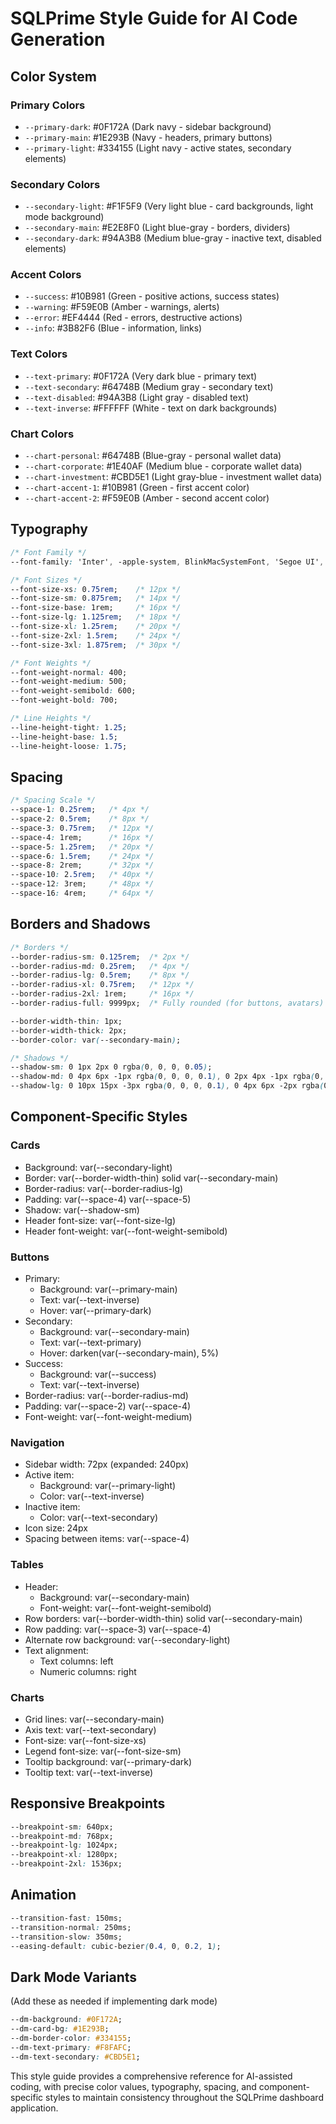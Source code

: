 # SQLPrime Style Guide for AI Code Generation

## Color System

### Primary Colors
- `--primary-dark`: #0F172A (Dark navy - sidebar background)
- `--primary-main`: #1E293B (Navy - headers, primary buttons)
- `--primary-light`: #334155 (Light navy - active states, secondary elements)

### Secondary Colors
- `--secondary-light`: #F1F5F9 (Very light blue - card backgrounds, light mode background)
- `--secondary-main`: #E2E8F0 (Light blue-gray - borders, dividers)
- `--secondary-dark`: #94A3B8 (Medium blue-gray - inactive text, disabled elements)

### Accent Colors
- `--success`: #10B981 (Green - positive actions, success states)
- `--warning`: #F59E0B (Amber - warnings, alerts)
- `--error`: #EF4444 (Red - errors, destructive actions)
- `--info`: #3B82F6 (Blue - information, links)

### Text Colors
- `--text-primary`: #0F172A (Very dark blue - primary text)
- `--text-secondary`: #64748B (Medium gray - secondary text)
- `--text-disabled`: #94A3B8 (Light gray - disabled text)
- `--text-inverse`: #FFFFFF (White - text on dark backgrounds)

### Chart Colors
- `--chart-personal`: #64748B (Blue-gray - personal wallet data)
- `--chart-corporate`: #1E40AF (Medium blue - corporate wallet data)
- `--chart-investment`: #CBD5E1 (Light gray-blue - investment wallet data)
- `--chart-accent-1`: #10B981 (Green - first accent color)
- `--chart-accent-2`: #F59E0B (Amber - second accent color)

## Typography

```css
/* Font Family */
--font-family: 'Inter', -apple-system, BlinkMacSystemFont, 'Segoe UI', Roboto, Oxygen, Ubuntu, Cantarell, 'Open Sans', 'Helvetica Neue', sans-serif;

/* Font Sizes */
--font-size-xs: 0.75rem;    /* 12px */
--font-size-sm: 0.875rem;   /* 14px */
--font-size-base: 1rem;     /* 16px */
--font-size-lg: 1.125rem;   /* 18px */
--font-size-xl: 1.25rem;    /* 20px */
--font-size-2xl: 1.5rem;    /* 24px */
--font-size-3xl: 1.875rem;  /* 30px */

/* Font Weights */
--font-weight-normal: 400;
--font-weight-medium: 500;
--font-weight-semibold: 600;
--font-weight-bold: 700;

/* Line Heights */
--line-height-tight: 1.25;
--line-height-base: 1.5;
--line-height-loose: 1.75;
```

## Spacing

```css
/* Spacing Scale */
--space-1: 0.25rem;   /* 4px */
--space-2: 0.5rem;    /* 8px */
--space-3: 0.75rem;   /* 12px */
--space-4: 1rem;      /* 16px */
--space-5: 1.25rem;   /* 20px */
--space-6: 1.5rem;    /* 24px */
--space-8: 2rem;      /* 32px */
--space-10: 2.5rem;   /* 40px */
--space-12: 3rem;     /* 48px */
--space-16: 4rem;     /* 64px */
```

## Borders and Shadows

```css
/* Borders */
--border-radius-sm: 0.125rem;  /* 2px */
--border-radius-md: 0.25rem;   /* 4px */
--border-radius-lg: 0.5rem;    /* 8px */
--border-radius-xl: 0.75rem;   /* 12px */
--border-radius-2xl: 1rem;     /* 16px */
--border-radius-full: 9999px;  /* Fully rounded (for buttons, avatars) */

--border-width-thin: 1px;
--border-width-thick: 2px;
--border-color: var(--secondary-main);

/* Shadows */
--shadow-sm: 0 1px 2px 0 rgba(0, 0, 0, 0.05);
--shadow-md: 0 4px 6px -1px rgba(0, 0, 0, 0.1), 0 2px 4px -1px rgba(0, 0, 0, 0.06);
--shadow-lg: 0 10px 15px -3px rgba(0, 0, 0, 0.1), 0 4px 6px -2px rgba(0, 0, 0, 0.05);
```

## Component-Specific Styles

### Cards
- Background: var(--secondary-light)
- Border: var(--border-width-thin) solid var(--secondary-main)
- Border-radius: var(--border-radius-lg)
- Padding: var(--space-4) var(--space-5)
- Shadow: var(--shadow-sm)
- Header font-size: var(--font-size-lg)
- Header font-weight: var(--font-weight-semibold)

### Buttons
- Primary:
  - Background: var(--primary-main)
  - Text: var(--text-inverse)
  - Hover: var(--primary-dark)
- Secondary:
  - Background: var(--secondary-main)
  - Text: var(--text-primary)
  - Hover: darken(var(--secondary-main), 5%)
- Success:
  - Background: var(--success)
  - Text: var(--text-inverse)
- Border-radius: var(--border-radius-md)
- Padding: var(--space-2) var(--space-4)
- Font-weight: var(--font-weight-medium)

### Navigation
- Sidebar width: 72px (expanded: 240px)
- Active item:
  - Background: var(--primary-light)
  - Color: var(--text-inverse)
- Inactive item:
  - Color: var(--text-secondary)
- Icon size: 24px
- Spacing between items: var(--space-4)

### Tables
- Header:
  - Background: var(--secondary-main)
  - Font-weight: var(--font-weight-semibold)
- Row borders: var(--border-width-thin) solid var(--secondary-main)
- Row padding: var(--space-3) var(--space-4)
- Alternate row background: var(--secondary-light)
- Text alignment:
  - Text columns: left
  - Numeric columns: right

### Charts
- Grid lines: var(--secondary-main)
- Axis text: var(--text-secondary)
- Font-size: var(--font-size-xs)
- Legend font-size: var(--font-size-sm)
- Tooltip background: var(--primary-dark)
- Tooltip text: var(--text-inverse)

## Responsive Breakpoints

```css
--breakpoint-sm: 640px;
--breakpoint-md: 768px;
--breakpoint-lg: 1024px;
--breakpoint-xl: 1280px;
--breakpoint-2xl: 1536px;
```

## Animation

```css
--transition-fast: 150ms;
--transition-normal: 250ms;
--transition-slow: 350ms;
--easing-default: cubic-bezier(0.4, 0, 0.2, 1);
```

## Dark Mode Variants
(Add these as needed if implementing dark mode)

```css
--dm-background: #0F172A;
--dm-card-bg: #1E293B;
--dm-border-color: #334155;
--dm-text-primary: #F8FAFC;
--dm-text-secondary: #CBD5E1;
```

This style guide provides a comprehensive reference for AI-assisted coding, with precise color values, typography, spacing, and component-specific styles to maintain consistency throughout the SQLPrime dashboard application.
